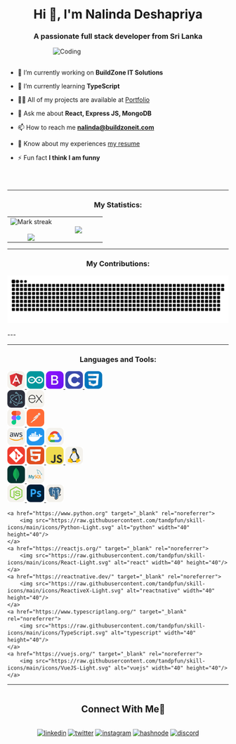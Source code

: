 <h1 align="center">Hi 👋, I'm Nalinda Deshapriya</h1>
<h3 align="center">A passionate full stack developer from Sri Lanka</h3>

<img align="right" alt="Coding" width="400" src="https://user-images.githubusercontent.com/74038190/229223263-cf2e4b07-2615-4f87-9c38-e37600f8381a.gif">
<br><br>

- 🔭 I’m currently working on **BuildZone IT Solutions**

- 🌱 I’m currently learning **TypeScript**

- 👨‍💻 All of my projects are available at [Portfolio](https://nalinda98.github.io/Portfolio/)

- 💬 Ask me about **React, Express JS, MongoDB**

- 📫 How to reach me **nalinda@buildzoneit.com**
  
- 📄 Know about my experiences [my resume](https://nalinda98.github.io/Portfolio/assets/Nalinda%20Deshapriya.pdf)

- ⚡ Fun fact **I think I am funny**
<br>
   <!--- stats (start) -->
<table align="center">

</table>

---

<h3 align="center">My Statistics:</h3>
<p align="center">
<table align="center">
<tr border="none">
<td width="50%" align="center">
  
  <img  title="🔥 Get streak stats for your profile at git.io/streak-stats" alt="Mark streak" src="https://github-readme-streak-stats.herokuapp.com/?user=nalinda98&theme=dark&hide_border=false" /> 
  <br></br>
  <img  align="center"  src="https://github-readme-stats.vercel.app/api?username=nalinda98&theme=dark&show_icons=true&count_private=true" />
</td>
<td width="50%" align="center">

  <img  align="center"  src="https://github-readme-stats.anuraghazra1.vercel.app/api/top-langs/?username=anii693&theme=dark&hide_border=false&no-bg=true&no-frame=true&langs_count=7"/>
  
  </td>
</tr>
</table>

---
<h3 align="center">My Contributions:</h3>
<p align = "center">
	<img src = "https://github.com/GovindSingh9447/GovindSingh9447/blob/main/github-contribution-grid-snake.svg?" alt = "Snake Game"/>
<!-- <>(https://github.com/GovindSingh9447/GovindSingh9447/blob/main/github-contribution-grid-snake.svg)</> -->
</p>
---


---

<h3 align="center">Languages and Tools:</h3>
<p align="left">
    <a href="https://angular.io" target="_blank" rel="noreferrer">
        <img src="https://raw.githubusercontent.com/tandpfun/skill-icons/main/icons/Angular-Light.svg" alt="angular" width="40" height="40"/>
    </a>
    <a href="https://www.arduino.cc/" target="_blank" rel="noreferrer">
        <img src="https://raw.githubusercontent.com/tandpfun/skill-icons/main/icons/Arduino.svg" alt="arduino" width="40" height="40"/>
    </a>
    <a href="https://getbootstrap.com" target="_blank" rel="noreferrer">
        <img src="https://raw.githubusercontent.com/tandpfun/skill-icons/main/icons/Bootstrap.svg" alt="bootstrap" width="40" height="40"/>
    </a>
    <a href="https://www.cprogramming.com/" target="_blank" rel="noreferrer">
        <img src="https://raw.githubusercontent.com/tandpfun/skill-icons/main/icons/C.svg" alt="c" width="40" height="40"/>
    </a>
    <a href="https://www.w3schools.com/css/" target="_blank" rel="noreferrer">
        <img src="https://raw.githubusercontent.com/tandpfun/skill-icons/main/icons/CSS.svg" alt="css3" width="40" height="40"/>
    </a>
	<br/>
    <a href="https://www.electronjs.org" target="_blank" rel="noreferrer">
        <img src="https://raw.githubusercontent.com/tandpfun/skill-icons/main/icons/Electron.svg" alt="electron" width="40" height="40"/>
    </a>
    <a href="https://expressjs.com" target="_blank" rel="noreferrer">
        <img src="https://raw.githubusercontent.com/tandpfun/skill-icons/main/icons/ExpressJS-Light.svg" alt="express" width="40" height="40"/>
    </a>
	<br/>
    <a href="https://www.figma.com/" target="_blank" rel="noreferrer">
        <img src="https://raw.githubusercontent.com/tandpfun/skill-icons/main/icons/Figma-Light.svg" alt="figma" width="40" height="40"/>
    </a>	
		  <a href="https://postman.com" target="_blank" rel="noreferrer">
        <img src="https://raw.githubusercontent.com/tandpfun/skill-icons/main/icons/Postman.svg" alt="postman" width="40" height="40"/>
    </a>
	<br/>
     <a href="https://aws.amazon.com" target="_blank" rel="noreferrer">
        <img src="https://raw.githubusercontent.com/tandpfun/skill-icons/main/icons/AWS-Light.svg" alt="aws" width="40" height="40"/>
    </a>
 <a href="https://www.docker.com/" target="_blank" rel="noreferrer">
        <img src="https://raw.githubusercontent.com/tandpfun/skill-icons/main/icons/Docker.svg" alt="docker" width="40" height="40"/>
    </a>
    <a href="https://cloud.google.com" target="_blank" rel="noreferrer">
        <img src="https://raw.githubusercontent.com/tandpfun/skill-icons/main/icons/GCP-Light.svg" alt="gcp" width="40" height="40"/>
    </a>
	<br/>
    <a href="https://git-scm.com/" target="_blank" rel="noreferrer">
        <img src="https://raw.githubusercontent.com/tandpfun/skill-icons/main/icons/Git.svg" alt="git" width="40" height="40"/>
    </a>
    <a href="https://www.w3.org/html/" target="_blank" rel="noreferrer">
        <img src="https://raw.githubusercontent.com/tandpfun/skill-icons/main/icons/HTML.svg" alt="html5" width="40" height="40"/>
    </a>
    <a href="https://developer.mozilla.org/en-US/docs/Web/JavaScript" target="_blank" rel="noreferrer">
        <img src="https://raw.githubusercontent.com/tandpfun/skill-icons/main/icons/JavaScript.svg" alt="javascript" width="40" height="40"/>
    </a>
    <a href="https://www.linux.org/" target="_blank" rel="noreferrer">
        <img src="https://raw.githubusercontent.com/tandpfun/skill-icons/main/icons/Linux-Light.svg" alt="linux" width="40" height="40"/>
    </a>
	<br/>
    <a href="https://www.mongodb.com/" target="_blank" rel="noreferrer">
        <img src="https://raw.githubusercontent.com/tandpfun/skill-icons/main/icons/MongoDB.svg" alt="mongodb" width="40" height="40"/>
    </a>
    <a href="https://www.mysql.com/" target="_blank" rel="noreferrer">
        <img src="https://raw.githubusercontent.com/tandpfun/skill-icons/main/icons/MySQL-Light.svg" alt="mysql" width="40" height="40"/>
    </a>
	    <br/>
    <a href="https://nodejs.org" target="_blank" rel="noreferrer">
        <img src="https://raw.githubusercontent.com/tandpfun/skill-icons/main/icons/NodeJS-Light.svg" alt="nodejs" width="40" height="40"/>
    </a>
    <a href="https://www.photoshop.com/en" target="_blank" rel="noreferrer">
        <img src="https://raw.githubusercontent.com/tandpfun/skill-icons/main/icons/Photoshop.svg" alt="photoshop" width="40" height="40"/>
    </a>
    <a href="https://www.postgresql.org" target="_blank" rel="noreferrer">
        <img src="https://raw.githubusercontent.com/tandpfun/skill-icons/main/icons/PostgreSQL-Light.svg" alt="postgresql" width="40" height="40"/>
    </a>
  
    <a href="https://www.python.org" target="_blank" rel="noreferrer">
        <img src="https://raw.githubusercontent.com/tandpfun/skill-icons/main/icons/Python-Light.svg" alt="python" width="40" height="40"/>
    </a>
    <a href="https://reactjs.org/" target="_blank" rel="noreferrer">
        <img src="https://raw.githubusercontent.com/tandpfun/skill-icons/main/icons/React-Light.svg" alt="react" width="40" height="40"/>
    </a>
    <a href="https://reactnative.dev/" target="_blank" rel="noreferrer">
        <img src="https://raw.githubusercontent.com/tandpfun/skill-icons/main/icons/ReactiveX-Light.svg" alt="reactnative" width="40" height="40"/>
    </a>
    <a href="https://www.typescriptlang.org/" target="_blank" rel="noreferrer">
        <img src="https://raw.githubusercontent.com/tandpfun/skill-icons/main/icons/TypeScript.svg" alt="typescript" width="40" height="40"/>
    </a>
    <a href="https://vuejs.org/" target="_blank" rel="noreferrer">
        <img src="https://raw.githubusercontent.com/tandpfun/skill-icons/main/icons/VueJS-Light.svg" alt="vuejs" width="40" height="40"/>
    </a>
</p>


---


<div id="user-content-toc">
  <ul align="center">
    <summary><h2 style="display: inline-block">Connect With Me🤝</h2></summary>
  </ul>
</div>

<!--icons and links-->
<p align="center">
<a href="https://www.linkedin.com/in/1010nishant/" target="blank"><img align="center" src="https://user-images.githubusercontent.com/88904952/234979284-68c11d7f-1acc-4f0c-ac78-044e1037d7b0.png" alt="linkedin" height="50" width="50" /></a>
<a href="https://twitter.com/1010nishant" target="blank"><img align="center" src="https://user-images.githubusercontent.com/88904952/234980676-61bfb021-ecc8-48f7-88e6-34c1b06c4a58.png" alt="twitter" height="50" width="50" /></a> 
<a href="https://www.instagram.com/nishant.jangir.1010/" target="blank"><img align="center" src="https://user-images.githubusercontent.com/88904952/234981169-2dd1e58f-4b7e-468c-8213-034ba62156c3.png" alt="instagram" height="50" width="50" /></a>
<a href="https://1010nishant.hashnode.dev/" target="blank"><img align="center" src="https://user-images.githubusercontent.com/88904952/234982196-562aea17-5532-4550-8c08-1c7cb994a541.png" alt="hashnode" height="50" width="50" /></a>
<a href="https://discordapp.com/users/957722095381540874" target="blank"><img align="center" src="https://user-images.githubusercontent.com/88904952/234982627-019fd336-6248-453c-9b05-97c13fd1d207.png" alt="discord" height="50" width="50" /></a>
  
</p>
